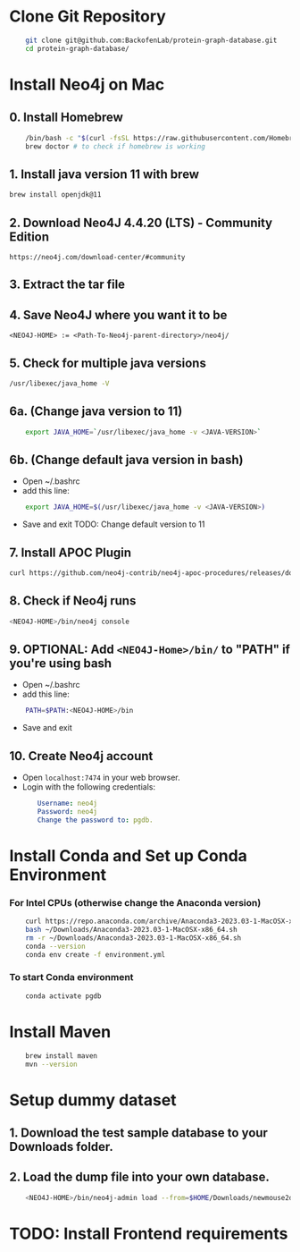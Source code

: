 # Clone Git Repository
```bash
    git clone git@github.com:BackofenLab/protein-graph-database.git
    cd protein-graph-database/
```

# Install Neo4j on Mac
## 0. Install Homebrew
```bash
    /bin/bash -c "$(curl -fsSL https://raw.githubusercontent.com/Homebrew/install/HEAD/install.sh)"
	brew doctor # to check if homebrew is working
```

## 1. Install java version 11 with brew
```bash
brew install openjdk@11
```

## 2. Download Neo4J 4.4.20 (LTS) - Community Edition
```
https://neo4j.com/download-center/#community
```

## 3. Extract the tar file
## 4. Save Neo4J where you want it to be
```
<NEO4J-HOME> := <Path-To-Neo4j-parent-directory>/neo4j/
```

## 5. Check for multiple java versions
```bash
/usr/libexec/java_home -V
```

## 6a. (Change java version to 11)
```bash
    export JAVA_HOME=`/usr/libexec/java_home -v <JAVA-VERSION>`
```
## 6b. (Change default java version in bash)
- Open ~/.bashrc
- add this line:
```bash
    export JAVA_HOME=$(/usr/libexec/java_home -v <JAVA-VERSION>)
```
- Save and exit
TODO: Change default version to 11

## 7. Install APOC Plugin
```bash
curl https://github.com/neo4j-contrib/neo4j-apoc-procedures/releases/download/4.4.0.1/apoc-4.4.0.1-all.jar -o <NEO4J-HOME>/plugins/apoc-4.4.0.1-all.jar
```

## 8. Check if Neo4j runs
```bash
<NEO4J-HOME>/bin/neo4j console
```

## 9. OPTIONAL: Add `<NEO4J-Home>/bin/` to "PATH" if you're using bash
- Open ~/.bashrc
- add this line:
```bash
    PATH=$PATH:<NEO4J-HOME>/bin
```
- Save and exit

## 10. Create Neo4j account
- Open `localhost:7474` in your web browser.
- Login with the following credentials:
```yaml
       Username: neo4j
       Password: neo4j
       Change the password to: pgdb.
```

# Install Conda and Set up Conda Environment
### For Intel CPUs (otherwise change the Anaconda version)
```bash
    curl https://repo.anaconda.com/archive/Anaconda3-2023.03-1-MacOSX-x86_64.sh -o ~/Downloads/Anaconda3-2023.03-1-MacOSX-x86_64.sh
    bash ~/Downloads/Anaconda3-2023.03-1-MacOSX-x86_64.sh
    rm -r ~/Downloads/Anaconda3-2023.03-1-MacOSX-x86_64.sh
    conda --version
    conda env create -f environment.yml
```

### To start Conda environment
```bash
    conda activate pgdb
```

# Install Maven
```bash
    brew install maven
	mvn --version
```

# Setup dummy dataset

## 1.  Download the test sample database to your Downloads folder.
## 2.  Load the dump file into your own database.
```bash
    <NEO4J-HOME>/bin/neo4j-admin load --from=$HOME/Downloads/newmouse2db.dump --database=neo4j --force
```


# TODO: Install Frontend requirements